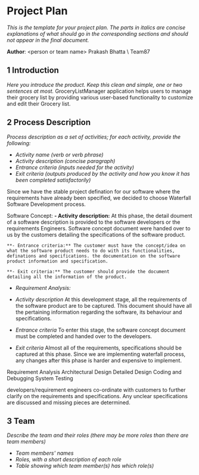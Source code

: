 # Project Plan

*This is the template for your project plan. The parts in italics are concise explanations of what should go in the corresponding sections and should not appear in the final document.*

**Author**: \<person or team name\>
Prakash Bhatta \ Team87

## 1 Introduction

*Here you introduce the product. Keep this  clean and simple, one or two sentences at most.*
GroceryListManager application helps users to manage their grocery list by providing various user-based functionality to customize and edit their Grocery list. 

## 2 Process Description

*Process description as a set of activities; for each activity, provide the following:*

- *Activity name (verb or verb phrase)*
- *Activity description (concise paragraph)*
- *Entrance criteria (inputs needed for the activity)*
- *Exit criteria (outputs produced by the activity and how you know it has been completed satisfactorily)*

Since we have the stable project defination for our software where the requirements have already been specified, we decided to choose Waterfall Software Development process. 

Software Concept:
	**- Activity description:** At this phase, the detail doument of a software description is provided to the software developers or the requirements Engineers. Software concept document were handed over to us by the customers detailing the specifications of the software product.

	**- Entrance criteria:** The customer must have the concept/idea on what the software product needs to do with its functionalities, definations and specifications. the documentation on the software product information and specification.

	**- Exit criteria:** The customer should provide the document detailing all the information of the product.


- *Requirement Analysis:*
- *Activity description*
	At this development stage, all the requirements of the software product are to be captured. This document should have all the pertaining information regarding the software, its behaviour and specifications. 

- *Entrance criteria*
	To enter this stage, the software concept document must be completed and handed over to the developers.

- *Exit criteria*
	Almost all of the requirements, specifications should be captured at this phase. Since we are implementing waterfall process, any changes after this phase is harder and expensive to implement.  




Requirement Analysis
Architectural Design
Detailed Design
Coding and Debugging
System Testing


developers/requirement engineers co-ordinate with customers to further clarify on the requirements and specifications. Any unclear specifications are discussed and missing pieces are determined.

## 3 Team

*Describe the team and their roles (there may be more roles than there are team members)*

- *Team members' names*
- *Roles, with a short description of each role*
- *Table showing which team member(s) has which role(s)*